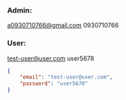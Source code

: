 <!-- Access: http://0.0.0.0:8000/admin/ -->

### Admin:

a0930710766@gmail.com
0930710766

### User:

test-user@user.com
user5678

```json
{
    "email": "test-user@user.com",
    "password": "user5678"
}
```
